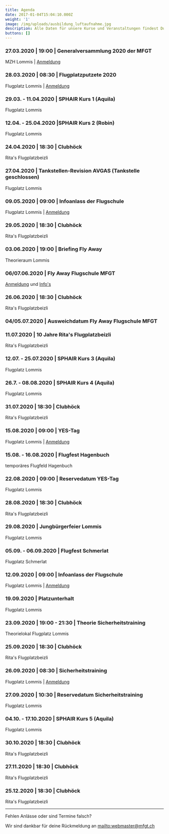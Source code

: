 ```yaml
---
title: Agenda
date: 2017-01-04T15:04:10.000Z
weight: '1'
image: /img/uploads/ausbildung_luftaufnahme.jpg
description: Alle Daten für unsere Kurse und Veranstaltungen findest Du in unserer Agenda.
buttons: []
---
```

### 27.03.2020 | 19:00 | Generalversammlung 2020 der MFGT

MZH Lommis | [Anmeldung](https://doodle.com/poll/fqbt7c9x8b6c9gc4)

### 28.03.2020 | 08:30 | Flugplatzputzete 2020

Flugplatz Lommis | [Anmeldung](https://doodle.com/poll/fqbt7c9x8b6c9gc4)

### 29.03. - 11.04.2020 | SPHAIR Kurs 1 (Aquila)

Flugplatz Lommis

### 12.04. - 25.04.2020 |SPHAIR Kurs 2 (Robin)

Flugplatz Lommis

### 24.04.2020 | 18:30 | Clubhöck

Rita's Flugplatzbeizli

### 27.04.2020 | Tankstellen-Revision AVGAS (Tankstelle geschlossen)

Flugplatz Lommis

### 09.05.2020 | 09:00 | Infoanlass der Flugschule

Flugplatz Lommis | [Anmeldung](https://docs.google.com/forms/d/e/1FAIpQLSd3JpxXrOxj7fl_Zm0az8h-jQsAsB1TOEE2-HsOPYoi29qRUw/viewform)

### 29.05.2020 | 18:30 | Clubhöck

Rita's Flugplatzbeizli

### 03.06.2020 | 19:00 | Briefing Fly Away

Theorieraum Lommis

### 06/07.06.2020 | Fly Away Flugschule MFGT

[Anmeldung](https://doodle.com/poll/z4by2mfubv34ne72) und [Info's](mailto:andre.heinzelmann@mfgt.ch)

### 26.06.2020 | 18:30 | Clubhöck

Rita's Flugplatzbeizli

### 04/05.07.2020 | Ausweichdatum Fly Away Flugschule MFGT

### 11.07.2020 | 10 Jahre Rita's Flugplatzbeizli

Rita's Flugplatzbeizli

### 12.07. - 25.07.2020 | SPHAIR Kurs 3 (Aquila)

Flugplatz Lommis

### 26.7. - 08.08.2020 | SPHAIR Kurs 4 (Aquila)

Flugplatz Lommis

### 31.07.2020 | 18:30 | Clubhöck

Rita's Flugplatzbeizli

### 15.08.2020 | 09:00 | YES-Tag

Flugplatz Lommis | [Anmeldung](https://docs.google.com/forms/d/e/1FAIpQLSd3JpxXrOxj7fl_Zm0az8h-jQsAsB1TOEE2-HsOPYoi29qRUw/viewform)

### 15.08. - 16.08.2020 | Flugfest Hagenbuch

temporäres Flugfeld Hagenbuch

### 22.08.2020 | 09:00 | Reservedatum YES-Tag

Flugplatz Lommis

### 28.08.2020 | 18:30 | Clubhöck

Rita's Flugplatzbeizli

### 29.08.2020 | Jungbürgerfeier Lommis

Flugplatz Lommis

### 05.09. - 06.09.2020 | Flugfest Schmerlat

Flugplatz Schmerlat

### 12.09.2020 | 09:00 | Infoanlass der Flugschule

Flugplatz Lommis | [Anmeldung](https://docs.google.com/forms/d/e/1FAIpQLSd3JpxXrOxj7fl_Zm0az8h-jQsAsB1TOEE2-HsOPYoi29qRUw/viewform)

### 19.09.2020 | Platzunterhalt

Flugplatz Lommis

### 23.09.2020 | 19:00 - 21:30 | Theorie Sicherheitstraining

Theorielokal Flugplatz Lommis

### 25.09.2020 | 18:30 | Clubhöck

Rita's Flugplatzbeizli

### 26.09.2020 | 08:30 | Sicherheitstraining

Flugplatz Lommis | [Anmeldung](https://docs.google.com/forms/d/e/1FAIpQLSd3JpxXrOxj7fl_Zm0az8h-jQsAsB1TOEE2-HsOPYoi29qRUw/viewform)

### 27.09.2020 | 10:30 | Reservedatum Sicherheitstraining

Flugplatz Lommis

### 04.10. - 17.10.2020 | SPHAIR Kurs 5 (Aquila)

Flugplatz Lommis

### 30.10.2020 | 18:30 | Clubhöck

Rita's Flugplatzbeizli

### 27.11.2020 | 18:30 | Clubhöck

Rita's Flugplatzbeizli

### 25.12.2020 | 18:30 | Clubhöck

Rita's Flugplatzbeizli

<hr>

Fehlen Anlässe oder sind Termine falsch?

Wir sind dankbar für deine Rückmeldung an <mailto:webmaster@mfgt.ch>
